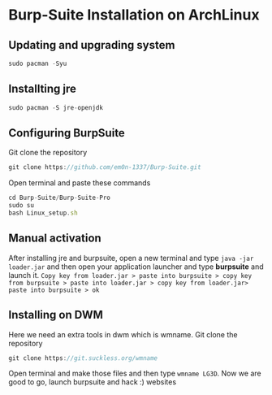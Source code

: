 # Burp-Suite Installation on ArchLinux

## Updating and upgrading system
```javascript
sudo pacman -Syu
```

## Installting jre
```javascript
sudo pacman -S jre-openjdk
```

## Configuring BurpSuite
Git clone the repository
```javascript
git clone https://github.com/em0n-1337/Burp-Suite.git
```

Open terminal and paste these commands
```javascript
cd Burp-Suite/Burp-Suite-Pro
sudo su
bash Linux_setup.sh
```


## Manual activation
After installing jre and burpsuite, open a new terminal and type ```java -jar loader.jar``` and then open your application launcher and type **burpsuite** and launch it. ```Copy key from loader.jar > paste into burpsuite > copy key from burpsuite > paste into loader.jar > copy key from loader.jar> paste into burpsuite > ok``` 


## Installing on DWM
Here we need an extra tools in dwm which is wmname. Git clone the repository
```javascript
git clone https://git.suckless.org/wmname
```

Open terminal and make those files and then type ```wmname LG3D```. Now we are good to go, launch burpsuite and hack :) websites
